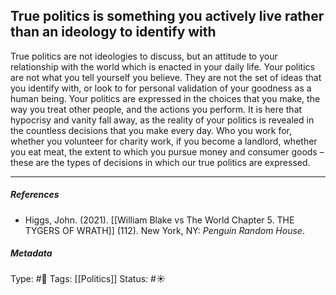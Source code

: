 ## True politics is something you actively live rather than an ideology  to identify with  # 

True politics are not ideologies to discuss, but an attitude to your relationship with the world which is enacted in your daily life. Your politics are not what you tell yourself you believe. They are not the set of ideas that you identify with, or look to for personal validation of your goodness as a human being. Your politics are expressed in the choices that you make, the way you treat other people, and the actions you perform. It is here that hypocrisy and vanity fall away, as the reality of your politics is revealed in the countless decisions that you make every day. Who you work for, whether you volunteer for charity work, if you become a landlord, whether you eat meat, the extent to which you pursue money and consumer goods – these are the types of decisions in which our true politics are expressed.

___

##### References

- Higgs, John. (2021). [[William Blake vs The World Chapter 5. THE TYGERS OF WRATH]] (112). New York, NY: _Penguin Random House_.

##### Metadata

Type: #🔴 
Tags: [[Politics]]
Status: #☀️ 